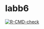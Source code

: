 # labb6
<!-- badges: start -->
[![R-CMD-check](https://github.com/Bjorhag-a/lab6/actions/workflows/R-CMD-check.yaml/badge.svg)](https://github.com/Bjorhag-a/lab6/actions/workflows/R-CMD-check.yaml)
<!-- badges: end -->
